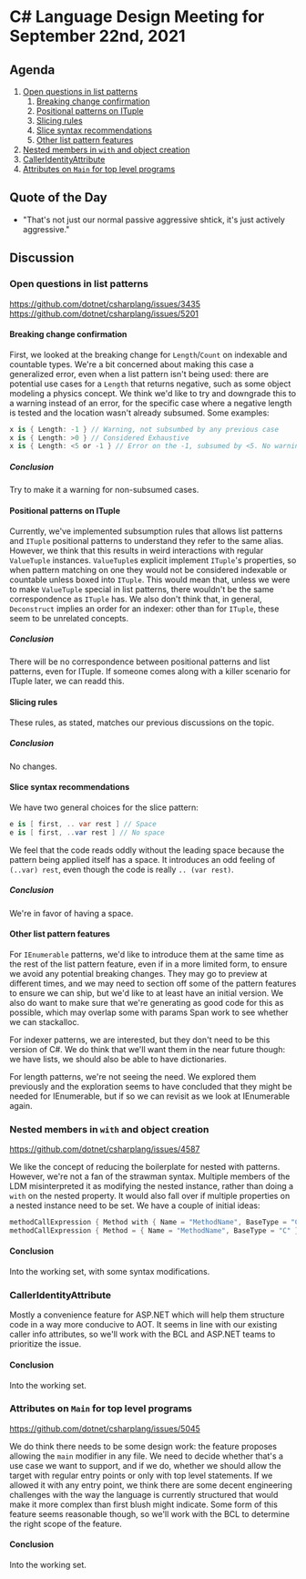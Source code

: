 # C# Language Design Meeting for September 22nd, 2021

## Agenda

1. [Open questions in list patterns](#open-questions-in-list-patterns)
    1. [Breaking change confirmation](#breaking-change-confirmation)
    2. [Positional patterns on ITuple](#positional-patterns-on-ITuple)
    3. [Slicing rules](#slicing-rules)
    4. [Slice syntax recommendations](#slice-syntax-recommendations)
    5. [Other list pattern features](#other-list-pattern-features)
2. [Nested members in `with` and object creation](#nested-members-in-with-and-object-creation)
3. [CallerIdentityAttribute](#calleridentityattribute)
4. [Attributes on `Main` for top level programs](#attributes-on-main-for-top-level-programs)

## Quote of the Day

- "That's not just our normal passive aggressive shtick, it's just actively aggressive."

## Discussion

### Open questions in list patterns

https://github.com/dotnet/csharplang/issues/3435  
https://github.com/dotnet/csharplang/issues/5201

#### Breaking change confirmation

First, we looked at the breaking change for `Length`/`Count` on indexable and countable types. We're a bit concerned about making this
case a generalized error, even when a list pattern isn't being used: there are potential use cases for a `Length` that returns negative,
such as some object modeling a physics concept. We think we'd like to try and downgrade this to a warning instead of an error, for the
specific case where a negative length is tested and the location wasn't already subsumed. Some examples:

```cs
x is { Length: -1 } // Warning, not subsumbed by any previous case
x is { Length: >0 } // Considered Exhaustive
x is { Length: <5 or -1 } // Error on the -1, subsumed by <5. No warning on the <5.
```

##### Conclusion

Try to make it a warning for non-subsumed cases.

#### Positional patterns on ITuple

Currently, we've implemented subsumption rules that allows list patterns and `ITuple` positional patterns to understand they refer to
the same alias. However, we think that this results in weird interactions with regular `ValueTuple` instances. `ValueTuple`s explicit
implement `ITuple`'s properties, so when pattern matching on one they would not be considered indexable or countable unless boxed into
`ITuple`. This would mean that, unless we were to make `ValueTuple` special in list patterns, there wouldn't be the same correspondence
as `ITuple` has. We also don't think that, in general, `Deconstruct` implies an order for an indexer: other than for `ITuple`, these
seem to be unrelated concepts.

##### Conclusion

There will be no correspondence between positional patterns and list patterns, even for ITuple. If someone comes along with a killer
scenario for ITuple later, we can readd this.

#### Slicing rules

These rules, as stated, matches our previous discussions on the topic.

##### Conclusion

No changes.

#### Slice syntax recommendations

We have two general choices for the slice pattern:

```cs
e is [ first, .. var rest ] // Space
e is [ first, ..var rest ] // No space
```

We feel that the code reads oddly without the leading space because the pattern being applied itself has a space. It introduces an odd
feeling of `(..var) rest`, even though the code is really `.. (var rest)`.

##### Conclusion

We're in favor of having a space.

#### Other list pattern features

For `IEnumerable` patterns, we'd like to introduce them at the same time as the rest of the list pattern feature, even if in a more
limited form, to ensure we avoid any potential breaking changes. They may go to preview at different times, and we may need to section
off some of the pattern features to ensure we can ship, but we'd like to at least have an initial version. We also do want to make
sure that we're generating as good code for this as possible, which may overlap some with params Span work to see whether we can
stackalloc.

For indexer patterns, we are interested, but they don't need to be this version of C#. We do think that we'll want them in the near
future though: we have lists, we should also be able to have dictionaries.

For length patterns, we're not seeing the need. We explored them previously and the exploration seems to have concluded that they might
be needed for IEnumerable, but if so we can revisit as we look at IEnumerable again.

### Nested members in `with` and object creation

https://github.com/dotnet/csharplang/issues/4587

We like the concept of reducing the boilerplate for nested with patterns. However, we're not a fan of the strawman syntax. Multiple members
of the LDM misinterpreted it as modifying the nested instance, rather than doing a `with` on the nested property. It would also fall over
if multiple properties on a nested instance need to be set. We have a couple of initial ideas:

```cs
methodCallExpression { Method with { Name = "MethodName", BaseType = "C" } }
methodCallExpression { Method = { Name = "MethodName", BaseType = "C" } } // more similar to nested object initializer?
```


#### Conclusion

Into the working set, with some syntax modifications.

### CallerIdentityAttribute

Mostly a convenience feature for ASP.NET which will help them structure code in a way more conducive to AOT. It seems in line with our
existing caller info attributes, so we'll work with the BCL and ASP.NET teams to prioritize the issue.

#### Conclusion

Into the working set.

### Attributes on `Main` for top level programs

https://github.com/dotnet/csharplang/issues/5045

We do think there needs to be some design work: the feature proposes allowing the `main` modifier in any file. We need to decide whether
that's a use case we want to support, and if we do, whether we should allow the target with regular entry points or only with top level
statements. If we allowed it with any entry point, we think there are some decent engineering challenges with the way the language is
currently structured that would make it more complex than first blush might indicate. Some form of this feature seems reasonable though,
so we'll work with the BCL to determine the right scope of the feature.

#### Conclusion

Into the working set.
